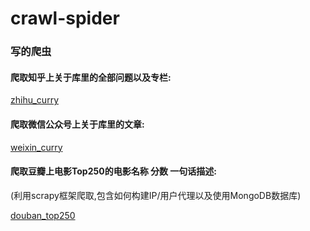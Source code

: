 # crawl-spider
### 写的爬虫

#### 爬取知乎上关于库里的全部问题以及专栏:
[zhihu_curry](https://github.com/JMD110/crawl-spider/tree/master/zhihu_curry "zhihu_curry")

#### 爬取微信公众号上关于库里的文章:
[weixin_curry](https://github.com/JMD110/crawl-spider/tree/master/weixin_curry "weixin_curry")

#### 爬取豆瓣上电影Top250的电影名称 分数 一句话描述:
(利用scrapy框架爬取,包含如何构建IP/用户代理以及使用MongoDB数据库)

[douban_top250](https://github.com/JMD110/crawl-spider/tree/master/douban "douban_top250")
